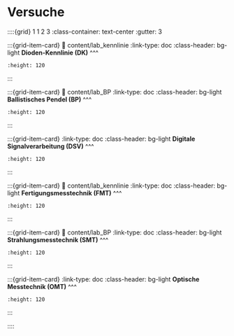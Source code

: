 # Versuche

::::{grid} 1 1 2 3
:class-container: text-center
:gutter: 3

:::{grid-item-card}
:link: content/lab_kennlinie
:link-type: doc
:class-header: bg-light
**Dioden-Kennlinie (DK)**
^^^
```{image} content/pictures/IMG_5597.jpeg
:height: 120
```
:::


:::{grid-item-card}
:link: content/lab_BP
:link-type: doc
:class-header: bg-light
**Ballistisches Pendel (BP)**
^^^
```{image} content/pictures/IMG_8362.jpeg
:height: 120
```
:::


:::{grid-item-card}
:link-type: doc
:class-header: bg-light
**Digitale Signalverarbeitung (DSV)**
^^^
```{image} content/pictures/l.jpg
:height: 120
```
:::

:::{grid-item-card}
:link: content/lab_kennlinie
:link-type: doc
:class-header: bg-light
**Fertigungsmesstechnik (FMT)**
^^^
```{image} content/pictures/l.jpeg
:height: 120
```
:::


:::{grid-item-card}
:link: content/lab_BP
:link-type: doc
:class-header: bg-light
**Strahlungsmesstechnik (SMT)**
^^^
```{image} content/pictures/l.jpeg
:height: 120
```
:::


:::{grid-item-card}
:link-type: doc
:class-header: bg-light
**Optische Messtechnik (OMT)**
^^^
```{image} content/pictures/l.jpg
:height: 120
```
:::

::::
